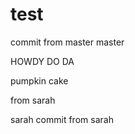 # test
commit from master
master

HOWDY DO DA

pumpkin
cake

from sarah











sarah
commit from sarah

